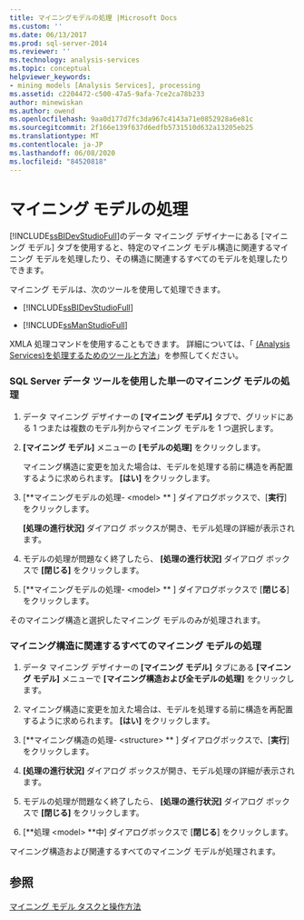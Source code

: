 ```yaml
---
title: マイニングモデルの処理 |Microsoft Docs
ms.custom: ''
ms.date: 06/13/2017
ms.prod: sql-server-2014
ms.reviewer: ''
ms.technology: analysis-services
ms.topic: conceptual
helpviewer_keywords:
- mining models [Analysis Services], processing
ms.assetid: c2204472-c500-47a5-9afa-7ce2ca78b233
author: minewiskan
ms.author: owend
ms.openlocfilehash: 9aa0d177d7fc3da967c4143a71e0852928a6e81c
ms.sourcegitcommit: 2f166e139f637d6edfb5731510d632a13205eb25
ms.translationtype: MT
ms.contentlocale: ja-JP
ms.lasthandoff: 06/08/2020
ms.locfileid: "84520818"
---
```

# <a name="process-a-mining-model"></a>マイニング モデルの処理
  [!INCLUDE[ssBIDevStudioFull](../../includes/ssbidevstudiofull-md.md)]のデータ マイニング デザイナーにある [マイニング モデル] タブを使用すると、特定のマイニング モデル構造に関連するマイニング モデルを処理したり、その構造に関連するすべてのモデルを処理したりできます。  
  
 マイニング モデルは、次のツールを使用して処理できます。  
  
-   [!INCLUDE[ssBIDevStudioFull](../../includes/ssbidevstudiofull-md.md)]  
  
-   [!INCLUDE[ssManStudioFull](../../includes/ssmanstudiofull-md.md)]  
  
 XMLA 処理コマンドを使用することもできます。 詳細については、「 [&#40;Analysis Services&#41;を処理するためのツールと方法](../multidimensional-models/tools-and-approaches-for-processing-analysis-services.md)」を参照してください。  
  
### <a name="process-a-single-mining-model-using-sql-server-data-tools"></a>SQL Server データ ツールを使用した単一のマイニング モデルの処理  
  
1.  データ マイニング デザイナーの **[マイニング モデル]** タブで、グリッドにある 1 つまたは複数のモデル列からマイニング モデルを 1 つ選択します。  
  
2.  **[マイニング モデル]** メニューの **[モデルの処理]** をクリックします。  
  
     マイニング構造に変更を加えた場合は、モデルを処理する前に構造を再配置するように求められます。 **[はい]** をクリックします。  
  
3.  [**マイニングモデルの処理- \<model> ** ] ダイアログボックスで、[**実行**] をクリックします。  
  
     **[処理の進行状況]** ダイアログ ボックスが開き、モデル処理の詳細が表示されます。  
  
4.  モデルの処理が問題なく終了したら、 **[処理の進行状況]** ダイアログ ボックスで **[閉じる]** をクリックします。  
  
5.  [**マイニングモデルの処理- \<model> ** ] ダイアログボックスで [**閉じる**] をクリックします。  
  
 そのマイニング構造と選択したマイニング モデルのみが処理されます。  
  
### <a name="process-all-mining-models-that-are-associated-with-a-mining-structure"></a>マイニング構造に関連するすべてのマイニング モデルの処理  
  
1.  データ マイニング デザイナーの **[マイニング モデル]** タブにある **[マイニング モデル]** メニューで **[マイニング構造および全モデルの処理]** をクリックします。  
  
2.  マイニング構造に変更を加えた場合は、モデルを処理する前に構造を再配置するように求められます。 **[はい]** をクリックします。  
  
3.  [**マイニング構造の処理- \<structure> ** ] ダイアログボックスで、[**実行**] をクリックします。  
  
4.  **[処理の進行状況]** ダイアログ ボックスが開き、モデル処理の詳細が表示されます。  
  
5.  モデルの処理が問題なく終了したら、 **[処理の進行状況]** ダイアログ ボックスで **[閉じる]** をクリックします。  
  
6.  [**処理 \<model> **中] ダイアログボックスで [**閉じる**] をクリックします。  
  
 マイニング構造および関連するすべてのマイニング モデルが処理されます。  
  
## <a name="see-also"></a>参照  
 [マイニング モデル タスクと操作方法](mining-model-tasks-and-how-tos.md)  
  
  
